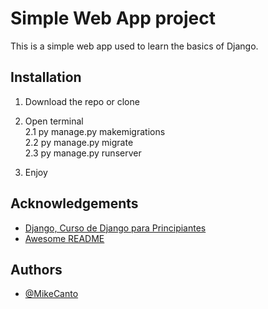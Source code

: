 
# Simple Web App project


This is a simple web app used to learn the basics of Django.

## Installation

1. Download the repo or clone
2. Open terminal\
2.1 py manage.py makemigrations\
2.2 py manage.py migrate\
2.3 py manage.py runserver

3. Enjoy



## Acknowledgements

 - [Django, Curso de Django para Principiantes](https://www.youtube.com/watch?v=T1intZyhXDU)
 - [Awesome README](https://github.com/matiassingers/awesome-readme)
 


## Authors

- [@MikeCanto](https://github.com/MikeCanto)

